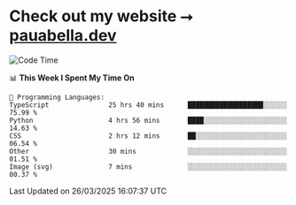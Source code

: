 # Check out my website ⭢ [pauabella.dev](https://pauabella.dev)

<!--START_SECTION:waka-->
![Code Time](http://img.shields.io/badge/Code%20Time-4%2C264%20hrs%2032%20mins-blue)

📊 **This Week I Spent My Time On** 

```text
💬 Programming Languages: 
TypeScript               25 hrs 40 mins      ███████████████████░░░░░░   75.99 % 
Python                   4 hrs 56 mins       ████░░░░░░░░░░░░░░░░░░░░░   14.63 % 
CSS                      2 hrs 12 mins       ██░░░░░░░░░░░░░░░░░░░░░░░   06.54 % 
Other                    30 mins             ░░░░░░░░░░░░░░░░░░░░░░░░░   01.51 % 
Image (svg)              7 mins              ░░░░░░░░░░░░░░░░░░░░░░░░░   00.37 % 
```


 Last Updated on 26/03/2025 16:07:37 UTC
<!--END_SECTION:waka-->
